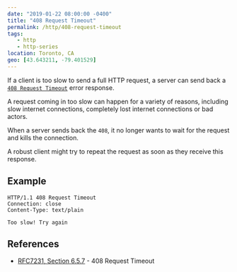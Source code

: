 ```yaml
---
date: "2019-01-22 08:00:00 -0400"
title: "408 Request Timeout"
permalink: /http/408-request-timeout
tags:
   - http
   - http-series
location: Toronto, CA
geo: [43.643211, -79.401529]
---
```


If a client is too slow to send a full HTTP request, a server can send back a
[`408 Request Timeout`][1] error response.

A request coming in too slow can happen for a variety of reasons, including
slow internet connections, completely lost internet connections or bad actors.

When a server sends back the `408`, it no longer wants to wait for the request
and kills the connection.

A robust client might try to repeat the request as soon as they receive this
response.

Example
-------

```http
HTTP/1.1 408 Request Timeout
Connection: close
Content-Type: text/plain

Too slow! Try again
```

References
----------

* [RFC7231, Section 6.5.7][1] - 408 Request Timeout

[1]: https://tools.ietf.org/html/rfc7231#section-6.5.7 "408 Request Timeout"
